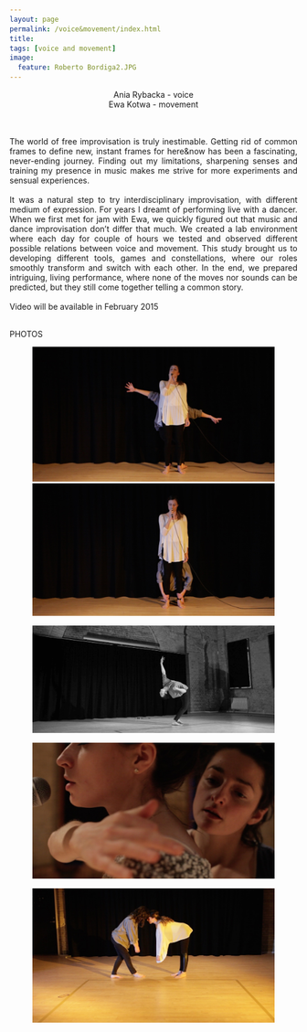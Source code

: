 ```yaml
---
layout: page
permalink: /voice&movement/index.html
title:
tags: [voice and movement]
image:
  feature: Roberto Bordiga2.JPG
---
```

<center>
Ania Rybacka - voice<br>
Ewa Kotwa - movement
</center>
<br><br>

<p align="justify">The world of free improvisation is truly inestimable. Getting rid of common frames to define new, instant frames for here&now has been a fascinating, never-ending journey. Finding out my limitations, sharpening senses and training my presence in music makes me strive for more experiments and sensual experiences.
<br><br>
It was a natural step to try interdisciplinary improvisation, with different medium of expression. 
For years I dreamt of performing live with a dancer. When we first met for jam with Ewa, we quickly figured out that music and dance improvisation don’t differ that much. We created a lab environment where each day for couple of hours we tested and observed different possible relations between voice and movement. This study brought us to developing different tools, games and constellations, where our roles smoothly transform and switch with each other. In the end, we prepared intriguing, living performance, where none of the moves nor sounds can be predicted, but they still come together telling a common story. 
<br><br>
Video will be available in February 2015
<br><br>

PHOTOS


<figure class="half">
    <a href="/images/Voice and Movement1.jpg"><img src="/images/Voice and Movement1.jpg"></a>
    <a href="/images/Voice and Movement2.jpg"><img src="/images/Voice and Movement2.jpg"></a>
</figure>
    
<figure>
    <a href="/images/Voice and Movement6.jpg"><img src="/images/Voice and Movement6.jpg"></a>
</figure>

<figure>
    <a href="/images/Voice and Movement4.jpg"><img src="/images/Voice and Movement4.jpg"></a>
</figure>

<figure>   
    <a href="/images/Voice and Movement7.jpg"><img src="/images/Voice and Movement7.jpg"></a>
</figure>    


